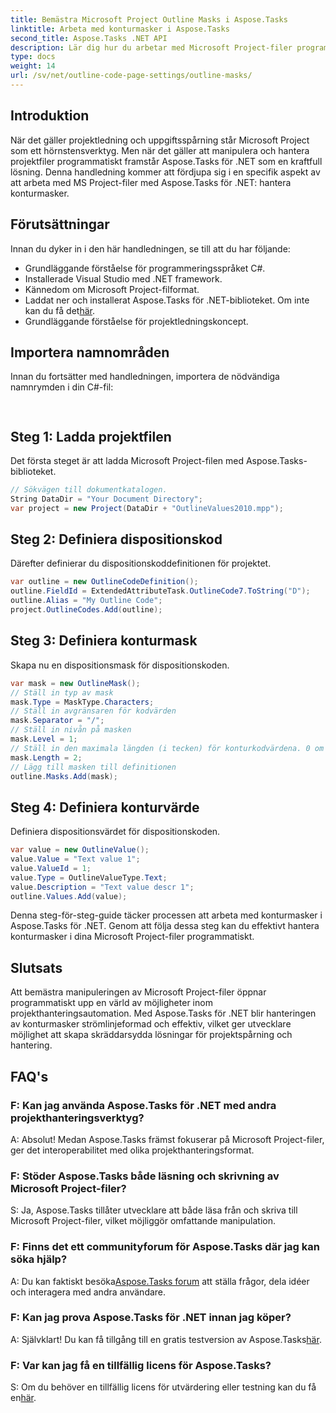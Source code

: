 ```yaml
---
title: Bemästra Microsoft Project Outline Masks i Aspose.Tasks
linktitle: Arbeta med konturmasker i Aspose.Tasks
second_title: Aspose.Tasks .NET API
description: Lär dig hur du arbetar med Microsoft Project-filer programmatiskt med Aspose.Tasks för .NET. Master outline masker effektivt.
type: docs
weight: 14
url: /sv/net/outline-code-page-settings/outline-masks/
---
```

## Introduktion
När det gäller projektledning och uppgiftsspårning står Microsoft Project som ett hörnstensverktyg. Men när det gäller att manipulera och hantera projektfiler programmatiskt framstår Aspose.Tasks för .NET som en kraftfull lösning. Denna handledning kommer att fördjupa sig i en specifik aspekt av att arbeta med MS Project-filer med Aspose.Tasks för .NET: hantera konturmasker.
## Förutsättningar
Innan du dyker in i den här handledningen, se till att du har följande:
- Grundläggande förståelse för programmeringsspråket C#.
- Installerade Visual Studio med .NET framework.
- Kännedom om Microsoft Project-filformat.
-  Laddat ner och installerat Aspose.Tasks för .NET-biblioteket. Om inte kan du få det[här](https://releases.aspose.com/tasks/net/).
- Grundläggande förståelse för projektledningskoncept.
## Importera namnområden
Innan du fortsätter med handledningen, importera de nödvändiga namnrymden i din C#-fil:
```csharp
    
```
## Steg 1: Ladda projektfilen
Det första steget är att ladda Microsoft Project-filen med Aspose.Tasks-biblioteket.
```csharp
// Sökvägen till dokumentkatalogen.
String DataDir = "Your Document Directory";
var project = new Project(DataDir + "OutlineValues2010.mpp");
```
## Steg 2: Definiera dispositionskod
Därefter definierar du dispositionskoddefinitionen för projektet.
```csharp
var outline = new OutlineCodeDefinition();
outline.FieldId = ExtendedAttributeTask.OutlineCode7.ToString("D");
outline.Alias = "My Outline Code";
project.OutlineCodes.Add(outline);
```
## Steg 3: Definiera konturmask
Skapa nu en dispositionsmask för dispositionskoden.
```csharp
var mask = new OutlineMask();
// Ställ in typ av mask
mask.Type = MaskType.Characters;
// Ställ in avgränsaren för kodvärden
mask.Separator = "/";
// Ställ in nivån på masken
mask.Level = 1;
// Ställ in den maximala längden (i tecken) för konturkodvärdena. 0 om längden inte är definierad.
mask.Length = 2;
// Lägg till masken till definitionen
outline.Masks.Add(mask);
```
## Steg 4: Definiera konturvärde
Definiera dispositionsvärdet för dispositionskoden.
```csharp
var value = new OutlineValue();
value.Value = "Text value 1";
value.ValueId = 1;
value.Type = OutlineValueType.Text;
value.Description = "Text value descr 1";
outline.Values.Add(value);
```
Denna steg-för-steg-guide täcker processen att arbeta med konturmasker i Aspose.Tasks för .NET. Genom att följa dessa steg kan du effektivt hantera konturmasker i dina Microsoft Project-filer programmatiskt.

## Slutsats
Att bemästra manipuleringen av Microsoft Project-filer öppnar programmatiskt upp en värld av möjligheter inom projekthanteringsautomation. Med Aspose.Tasks för .NET blir hanteringen av konturmasker strömlinjeformad och effektiv, vilket ger utvecklare möjlighet att skapa skräddarsydda lösningar för projektspårning och hantering.
## FAQ's
### F: Kan jag använda Aspose.Tasks för .NET med andra projekthanteringsverktyg?
A: Absolut! Medan Aspose.Tasks främst fokuserar på Microsoft Project-filer, ger det interoperabilitet med olika projekthanteringsformat.
### F: Stöder Aspose.Tasks både läsning och skrivning av Microsoft Project-filer?
S: Ja, Aspose.Tasks tillåter utvecklare att både läsa från och skriva till Microsoft Project-filer, vilket möjliggör omfattande manipulation.
### F: Finns det ett communityforum för Aspose.Tasks där jag kan söka hjälp?
A: Du kan faktiskt besöka[Aspose.Tasks forum](https://forum.aspose.com/c/tasks/15) att ställa frågor, dela idéer och interagera med andra användare.
### F: Kan jag prova Aspose.Tasks för .NET innan jag köper?
 A: Självklart! Du kan få tillgång till en gratis testversion av Aspose.Tasks[här](https://releases.aspose.com/).
### F: Var kan jag få en tillfällig licens för Aspose.Tasks?
 S: Om du behöver en tillfällig licens för utvärdering eller testning kan du få en[här](https://purchase.aspose.com/temporary-license/).